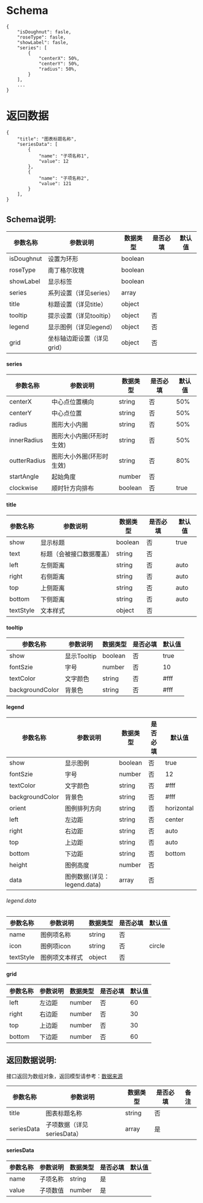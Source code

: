 # Schema

```
{
    "isDoughnut": fasle,
    "roseType": fasle,
    "showLabel": fasle,
    "series": [
		{
			"centerX": 50%,
			"centerY": 50%,
			"radius": 50%,
		}
	],
	...
}
```

# 返回数据
```
{
    "title": "图表标题名称",
    "seriesData": [
		{
			"name": "子项名称1",
			"value": 12
		},
		{
			"name": "子项名称2",
			"value": 121
		}
	],
}
```

## Schema说明:
| 参数名称 | 参数说明 | 数据类型 | 是否必填 | 默认值 |
|--|--|--|--| -- |
| isDoughnut | 设置为环形 | boolean |  |  |
| roseType | 南丁格尔玫瑰 | boolean |  |  |
| showLabel | 显示标签 | boolean |  |
| series | 系列设置（详见series） | array |  |  |
| title | 标题设置（详见title） | object |  |  |
| tooltip | 提示设置（详见tooltip） | object | 否 |  |
| legend | 显示图例（详见legend） | object | 否 |  |
| grid | 坐标轴边距设置（详见grid） | object | 否 |  |

#### series
| 参数名称 | 参数说明 | 数据类型 | 是否必填 | 默认值 |
|--|--|--|--| -- |
| centerX | 中心点位置横向 | string | 否 | 50% |
| centerY | 中心点位置 | string | 否 | 50% |
| radius | 图形大小内圈 | string | 否 | 50% |
| innerRadius | 图形大小内圈(环形时生效) | string | 否 | 50% |
| outterRadius | 图形大小外圈(环形时生效) | string | 否 | 80% |
| startAngle | 起始角度 | number | 否 |  |
| clockwise | 顺时针方向排布 | boolean | 否 | true |

#### title
| 参数名称 | 参数说明 | 数据类型 | 是否必填 | 默认值 |
|--|--|--|--| -- |
| show | 显示标题 | boolean | 否 | true |
| text | 标题（会被接口数据覆盖） | string | 否 |  |
| left | 左侧距离 | string | 否 | auto |
| right | 右侧距离 | string | 否 | auto |
| top | 上侧距离 | string | 否 | auto |
| bottom | 下侧距离 | string | 否 | auto |
| textStyle | 文本样式 | object | 否 |  |

#### tooltip
| 参数名称 | 参数说明 | 数据类型 | 是否必填 | 默认值 |
|--|--|--|--| -- |
| show | 显示Tooltip | boolean | 否 | true |
| fontSzie | 字号 | number | 否 | 10 |
| textColor | 文字颜色 | string | 否 | #fff |
| backgroundColor  | 背景色 | string | 否 | #fff |

#### legend
| 参数名称 | 参数说明 | 数据类型 | 是否必填 | 默认值 |
|--|--|--|--| -- |
| show | 显示图例 | boolean | 否 | true |
| fontSzie | 字号 | number | 否 | 12 |
| textColor | 文字颜色 | string | 否 | #fff |
| backgroundColor  | 背景色 | string | 否 | #fff |
| orient | 图例排列方向 | string | 否 | horizontal |
| left | 左边距 | string | 否 | center |
| right | 右边距 | string | 否 | auto |
| top | 上边距 | string | 否 | auto |
| bottom | 下边距 | string | 否 | bottom |
| height | 图例高度 | number | 否 |  |
| data | 图例数据(详见：legend.data) | array | 否 |  |

###### legend.data
| 参数名称 | 参数说明 | 数据类型 | 是否必填 | 默认值 |
|--|--|--|--| -- |
| name | 图例项名称 | string | 否 |  |
| icon | 图例项icon | string | 否 | circle |
| textStyle | 图例项文本样式 | object | 否 |  |

#### grid
| 参数名称 | 参数说明 | 数据类型 | 是否必填 | 默认值 |
|--|--|--|--| -- |
| left | 左边距 | number | 否 | 60 |
| right | 右边距 | number | 否 | 30 |
| top | 上边距 | number | 否 | 30 |
| bottom | 下边距 | number | 否 | 60 |

## 返回数据说明:
接口返回为数组对象，返回模型请参考：[数据来源](/数据来源.md)

| 参数名称 | 参数说明 | 数据类型 | 是否必填 | 备注 |
|--|--|--|--| -- |
| title | 图表标题名称 | string | 否 |  |
| seriesData | 子项数据（详见seriesData） | array | 是 |  |

#### seriesData
| 参数名称 | 参数说明 | 数据类型 | 是否必填 | 默认值 |
|--|--|--|--| -- |
| name | 子项名称 | string | 是 |  |
| value | 子项数值 | number | 是 |  |
